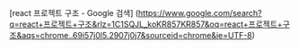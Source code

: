 [react 프로젝트 구조 - Google 검색] (https://www.google.com/search?q=react+프로젝트+구조&rlz=1C1SQJL_koKR857KR857&oq=react+프로젝트+구조&aqs=chrome..69i57j0l5.2907j0j7&sourceid=chrome&ie=UTF-8)
